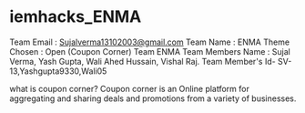 # iemhacks_ENMA

Team Email : 
Sujalverma13102003@gmail.com
Team Name : ENMA
Theme Chosen : Open (Coupon Corner)
Team ENMA
Team Members Name : Sujal Verma,
Yash Gupta, Wali Ahed Hussain, Vishal Raj.
Team Member's Id- SV-13,Yashgupta9330,Wali05

what is coupon corner?
Coupon corner is an Online platform for aggregating and sharing deals and promotions from a variety of businesses.

